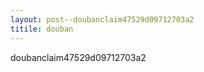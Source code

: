 ```yaml
---
layout: post--doubanclaim47529d09712703a2
titile: douban   
---
```


doubanclaim47529d09712703a2